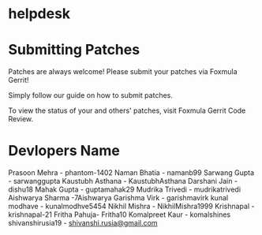 # helpdesk

# Submitting Patches
Patches are always welcome! Please submit your patches via Foxmula Gerrit!

Simply follow our guide on how to submit patches.

To view the status of your and others' patches, visit Foxmula Gerrit Code Review.

# Devlopers Name

Prasoon Mehra - phantom-1402
Naman Bhatia - namanb99
Sarwang Gupta - sarwanggupta
Kaustubh Asthana - KaustubhAsthana
Darshani Jain - dishu18
Mahak Gupta - guptamahak29
Mudrika Trivedi - mudrikatrivedi
Aishwarya Sharma -7Aishwarya
Garishma Virk - garishmavirk
kunal modhave - kunalmodhve5454
Nikhil Mishra - NikhilMishra1999
Krishnapal - krishnapal-21
Fritha Pahuja- Fritha10
Komalpreet Kaur - komalshines
shivanshirusia19 - shivanshi.rusia@gmail.com

